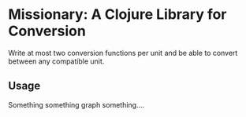 # Missionary: A Clojure Library for Conversion

Write at most two conversion functions per unit and be able to convert between any compatible unit.

## Usage

Something something graph something....
